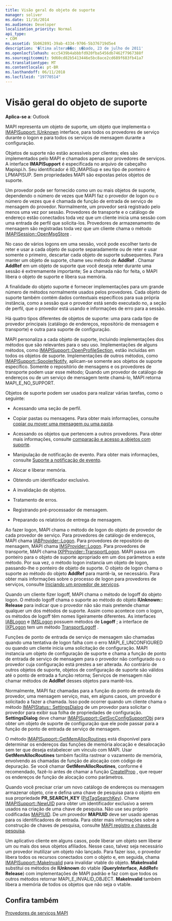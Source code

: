 ```yaml
---
title: Visão geral do objeto de suporte
manager: soliver
ms.date: 11/16/2014
ms.audience: Developer
localization_priority: Normal
api_type:
- COM
ms.assetid: 5b062891-39ab-4334-9706-5b376719d5e4
description: '�ltima altera��o: s�bado, 23 de julho de 2011'
ms.openlocfilehash: ecc5439b4abbbfd920fba5456db7462f7967388f
ms.sourcegitcommit: 9d60cd82b5413446e5bc8ace2cd689f683fb41a7
ms.translationtype: MT
ms.contentlocale: pt-BR
ms.lasthandoff: 06/11/2018
ms.locfileid: "19770514"
---
```

# <a name="support-object-overview"></a>Visão geral do objeto de suporte

  
  
**Aplica-se a**: Outlook 
  
MAPI representa um objeto de suporte, um objeto que implementa o [IMAPISupport: IUnknown](imapisupportiunknown.md) interface, para todos os provedores de serviço durante o logon e para todos os serviços de mensagem durante a configuração. 
  
Objetos de suporte não estão acessíveis por clientes; eles são implementados pelo MAPI e chamados apenas por provedores de serviços. A interface **IMAPISupport** é especificada no arquivo de cabeçalho Mapispi.h. Seu identificador é IID_IMAPISup e seu tipo de ponteiro é LPMAPISUP. Sem propriedades MAPI são expostas pelos objetos de suporte. 
  
Um provedor pode ser fornecido como um ou mais objetos de suporte, dependendo o número de vezes que MAPI faz o provedor de logon ou o número de vezes que é chamada de função de entrada de serviço de mensagem do provedor. Normalmente, um provedor será registrado pelo menos uma vez por sessão. Provedores de transporte e o catálogo de endereço estão conectados toda vez que um cliente inicia uma sessão com uma entrada de perfil que solicita-los. Provedores de armazenamento de mensagem são registradas toda vez que um cliente chama o método [IMAPISession::OpenMsgStore](imapisession-openmsgstore.md) . 
  
No caso de vários logons em uma sessão, você pode escolher tanto de reter e usar a cada objeto de suporte separadamente ou de reter e usar somente o primeiro, descartar cada objeto de suporte subsequentes. Para manter um objeto de suporte, chame seu método de **AddRef** . Chamar **AddRef** em um objeto de suporte que você deseja reter durante uma sessão é extremamente importante; Se a chamada não for feita, o MAPI libera o objeto de suporte e libera sua memória. 
  
A finalidade do objeto suporte é fornecer implementações para um grande número de métodos normalmente usados pelos provedores. Cada objeto de suporte também contém dados contextuais específicos para sua própria instância, como a sessão que o provedor está sendo executado no, a seção de perfil, que o provedor está usando e informações de erro para a sessão. 
  
Há quatro tipos diferentes de objetos de suporte: uma para cada tipo de provedor principais (catálogo de endereços, repositório de mensagem e transporte) e outra para suporte de configuração. 
  
MAPI personaliza a cada objeto de suporte, incluindo implementações dos métodos que são relevantes para o seu uso. Implementações de alguns métodos, como [IMAPISupport::OpenProfileSection](imapisupport-openprofilesection.md), estão incluídas em todos os objetos de suporte. Implementações de outros métodos, como [IMAPISupport::SpoolerNotify](imapisupport-spoolernotify.md), aplicam-se somente aos objetos de suporte específico. Somente o repositório de mensagens e os provedores de transporte podem usar esse método; Quando um provedor de catálogo de endereços ou de um serviço de mensagem tente chamá-lo, MAPI retorna MAPI_E_NO_SUPPORT.
  
Objetos de suporte podem ser usados para realizar várias tarefas, como o seguinte:
  
- Acessando uma seção de perfil.
    
- Copiar pastas ou mensagens. Para obter mais informações, consulte [copiar ou mover uma mensagem ou uma pasta](copying-or-moving-a-message-or-a-folder.md).
    
- Acessando os objetos que pertencem a outros provedores. Para obter mais informações, consulte [comparação e acesso a objetos com suporte](supporting-object-access-and-comparison.md). 
    
- Manipulação de notificação de evento. Para obter mais informações, consulte [Suporte a notificação de evento](supporting-event-notification.md).
    
- Alocar e liberar memória.
    
- Obtendo um identificador exclusivo.
    
- A invalidação de objetos.
    
- Tratamento de erros.
    
- Registrando pré-processador de mensagem. 
    
- Preparando os relatórios de entrega de mensagem. 
    
Ao fazer logon, MAPI chama o método de logon do objeto de provedor de cada provedor de serviço. Para provedores de catálogo de endereços, MAPI chama [IABProvider::Logon](iabprovider-logon.md). Para provedores de repositório de mensagem, MAPI chama [IMSProvider::Logon](imsprovider-logon.md). Para provedores de transporte, MAPI chama [IXPProvider::TransportLogon](ixpprovider-transportlogon.md). MAPI passa um ponteiro para o objeto de suporte apropriado em um dos parâmetros a este método. Por sua vez, o método logon instancia um objeto de logon, passando-lhe o ponteiro de objeto de suporte. O objeto de logon chama o suporte ao método do objeto **AddRef** para mantê-la, se necessário. Para obter mais informações sobre o processo de logon para provedores de serviços, consulte [Iniciando um provedor de serviços](starting-a-service-provider.md).
  
Quando um cliente fizer logoff, MAPI chama o método de logoff do objeto logon. O método logoff chama o suporte ao método do objeto **IUnknown:: Release** para indicar que o provedor não são mais pretende chamar qualquer um dos métodos de suporte. Assim como acontece com o logon, os métodos de logoff têm nomes ligeiramente diferentes. As interfaces [IABLogon](iablogoniunknown.md) e [IMSLogon](imslogoniunknown.md) possuem métodos de **Logoff** ; a interface de [IXPLogon](ixplogoniunknown.md) tem um método [TransportLogoff](ixplogon-transportlogoff.md) . 
  
Funções de ponto de entrada de serviço de mensagem são chamadas quando uma tentativa de logon falha com o erro MAPI_E_UNCONFIGURED ou quando um cliente inicia uma solicitação de configuração. MAPI instancia um objeto de configuração de suporte e chama a função de ponto de entrada de serviço de mensagem para o provedor não configurado ou o provedor cuja configuração está prestes a ser alterada. Ao contrário de outros objetos de suporte, objetos de configuração de suporte são válidos até o ponto de entrada a função retorna; Serviços de mensagem não chamar métodos de **AddRef** desses objetos para mantê-los. 
  
Normalmente, MAPI faz chamadas para a função do ponto de entrada do provedor, uma mensagem serviço, mas, em alguns casos, um provedor é solicitado a fazer a chamada. Isso pode ocorrer quando um cliente chama o método [IMAPIStatus:: SettingsDialog](imapistatus-settingsdialog.md) de um provedor para solicitar o provedor para exibir sua folha de propriedades de configuração. **SettingsDialog** deve chamar [IMAPISupport::GetSvcConfigSupportObj](imapisupport-getsvcconfigsupportobj.md) para obter um objeto de suporte de configuração que ele pode passar para a função de ponto de entrada de serviço de mensagem. 
  
O método [IMAPISupport::GetMemAllocRoutines](imapisupport-getmemallocroutines.md) está disponível para determinar os endereços das funções de memória alocação e desalocação sem ter que deseja estabelecer um vínculo com MAPI. Usar **GetMemAllocRoutines** também facilita rastrear o vazamento de memória, envolvendo as chamadas de função de alocação com código de depuração. Se você chamar **GetMemAllocRoutines**, conforme é recomendado, fazê-lo antes de chamar a função [CreateIProp](createiprop.md) , que requer os endereços de função de alocação como parâmetros. 
  
Quando você precisar criar um novo catálogo de endereços ou mensagem armazenar objeto, crie e defina uma chave de pesquisa para o objeto em sua propriedade **PR_SEARCH_KEY** ([PidTagSearchKey](pidtagsearchkey-canonical-property.md)). Chame [IMAPISupport::NewUID](imapisupport-newuid.md) para obter um identificador exclusivo a serem usados na criação de uma chave de pesquisa. Não use seu próprio codificadas [MAPIUID](mapiuid.md). De um provedor **MAPIUID** deve ser usado apenas para os identificadores de entrada. Para obter mais informações sobre a construção de chaves de pesquisa, consulte [MAPI registro e chaves de pesquisa](mapi-record-and-search-keys.md).
  
Um aplicativo cliente em alguns casos, pode liberar um objeto sem liberar um ou mais dos seus objetos afiliados. Nesse caso, talvez seja necessário um provedor inutilizar um objeto não lançado. Para fazer isso, o provedor libera todos os recursos conectados com o objeto e, em seguida, chama [IMAPISupport::MakeInvalid](imapisupport-makeinvalid.md) para invalidar vtable do objeto. **MakeInvalid** substitui os métodos de **IUnknown** do vtable (**QueryInterface**, **AddRef**e **Release**) com implementações de MAPI padrão e faz com que todos os outros métodos retornar MAPI_E_INVALID_OBJECT. **MakeInvalid** também libera a memória de todos os objetos que não seja o vtable. 
  
## <a name="see-also"></a>Confira também



[Provedores de serviços MAPI](mapi-service-providers.md)

